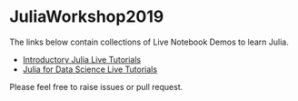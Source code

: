 # JuliaWorkshop2019

The links below contain collections of Live Notebook Demos to learn Julia. 
- [Introductory Julia Live Tutorials](https://mybinder.org/v2/gh/ppalmes/JuliaWorkshop2019/Part1)  
- [Julia for Data Science Live Tutorials](https://mybinder.org/v2/gh/ppalmes/JuliaWorkshop2019/Part2)

Please feel free to raise issues or pull request.
